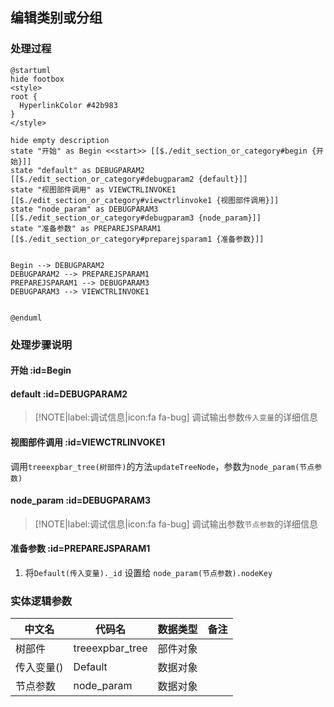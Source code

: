 ## 编辑类别或分组 <!-- {docsify-ignore-all} -->

   

### 处理过程

```plantuml
@startuml
hide footbox
<style>
root {
  HyperlinkColor #42b983
}
</style>

hide empty description
state "开始" as Begin <<start>> [[$./edit_section_or_category#begin {开始}]]
state "default" as DEBUGPARAM2  [[$./edit_section_or_category#debugparam2 {default}]]
state "视图部件调用" as VIEWCTRLINVOKE1  [[$./edit_section_or_category#viewctrlinvoke1 {视图部件调用}]]
state "node_param" as DEBUGPARAM3  [[$./edit_section_or_category#debugparam3 {node_param}]]
state "准备参数" as PREPAREJSPARAM1  [[$./edit_section_or_category#preparejsparam1 {准备参数}]]


Begin --> DEBUGPARAM2
DEBUGPARAM2 --> PREPAREJSPARAM1
PREPAREJSPARAM1 --> DEBUGPARAM3
DEBUGPARAM3 --> VIEWCTRLINVOKE1


@enduml
```


### 处理步骤说明

#### 开始 :id=Begin




#### default :id=DEBUGPARAM2



> [!NOTE|label:调试信息|icon:fa fa-bug]
> 调试输出参数`传入变量`的详细信息

#### 视图部件调用 :id=VIEWCTRLINVOKE1



调用`treeexpbar_tree(树部件)`的方法`updateTreeNode`，参数为`node_param(节点参数)`
#### node_param :id=DEBUGPARAM3



> [!NOTE|label:调试信息|icon:fa fa-bug]
> 调试输出参数`节点参数`的详细信息

#### 准备参数 :id=PREPAREJSPARAM1



1. 将`Default(传入变量)._id` 设置给  `node_param(节点参数).nodeKey`



### 实体逻辑参数

|    中文名   |    代码名    |  数据类型      |备注 |
| --------| --------| --------  | --------   |
|树部件|treeexpbar_tree|部件对象||
|传入变量(<i class="fa fa-check"/></i>)|Default|数据对象||
|节点参数|node_param|数据对象||
